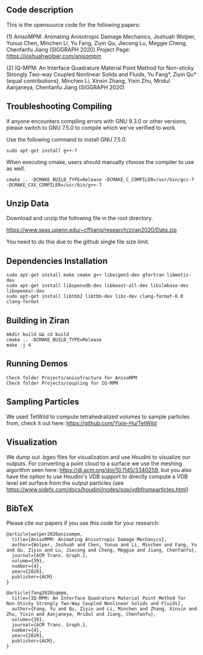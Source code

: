 ## Code description 

This is the opensource code for the following papers:

(1) AnisoMPM: Animating Anisotropic Damage Mechanics, Joshuah Wolper, Yunuo Chen, Minchen Li, Yu Fang, Ziyin Qu, Jiecong Lu, Meggie Cheng, Chenfanfu Jiang (SIGGRAPH 2020)
Project Page: https://joshuahwolper.com/anisompm

(2) IQ-MPM: An Interface Quadrature Material Point Method for Non-sticky Strongly Two-way Coupled Nonlinear Solids and Fluids, Yu Fang*, Ziyin Qu* (equal contributions), Minchen Li, Xinxin Zhang, Yixin Zhu, Mridul Aanjaneya, Chenfanfu Jiang (SIGGRAPH 2020)

## Troubleshooting Compiling

If anyone encounters compiling errors with GNU 9.3.0 or other versions, please switch to GNU 7.5.0 to compile which we've verified to work.

Use the following command to install GNU 7.5.0.
```
sudo apt-get install g++-7
```

When executing cmake, users should manually choose the compiler to use as well.

```
cmake .. -DCMAKE_BUILD_TYPE=Release -DCMAKE_C_COMPILER=/usr/bin/gcc-7 -DCMAKE_CXX_COMPILER=/usr/bin/g++-7
```

## Unzip Data

Download and unzip the following file in the root directory.

https://www.seas.upenn.edu/~cffjiang/research/ziran2020/Data.zip

You need to do this due to the github single file size limit.

## Dependencies Installation

    sudo apt-get install make cmake g++ libeigen3-dev gfortran libmetis-dev
    sudo apt-get install libopenvdb-dev libboost-all-dev libilmbase-dev libopenexr-dev
    sudo apt-get install libtbb2 libtbb-dev libz-dev clang-format-6.0 clang-format
   
## Building in Ziran

    mkdir build && cd build
    cmake .. -DCMAKE_BUILD_TYPE=Release
    make -j 4

## Running Demos

    Check folder Projects/anisofracture for AnisoMPM
    Check folder Projects/coupling for IQ-MPM

## Sampling Particles

We used TetWild to compute tetrahedralized volumes to sample particles from, check it out here: https://github.com/Yixin-Hu/TetWild

## Visualization

We dump out .bgeo files for visualization and use Houdini to visualize our outputs. For converting a point cloud to a surface we use the meshing algorithm seen here: https://dl.acm.org/doi/10.1145/3340259, but you also have the option to use Houdini's VDB support to directly compute a VDB level set surface from the output particles (see https://www.sidefx.com/docs/houdini/nodes/sop/vdbfromparticles.html)

## BibTeX

Please cite our papers if you use this code for your research: 
```
@article{wolper2020anisompm,
  title={AnisoMPM: Animating Anisotropic Damage Mechanics},
  author={Wolper, Joshuah and Chen, Yunuo and Li, Minchen and Fang, Yu and Qu, Ziyin and Lu, Jiecong and Cheng, Meggie and Jiang, Chenfanfu},
  journal={ACM Trans. Graph.},
  volume={39},
  number={4},
  year={2020},
  publisher={ACM}
}
```
```
@article{fang2020iqmpm,
  title={IQ-MPM: An Interface Quadrature Material Point Method for Non-Sticky Strongly Two-Way Coupled Nonlinear Solids and Fluids},
  author={Fang, Yu and Qu, Ziyin and Li, Minchen and Zhang, Xinxin and Zhu, Yixin and Aanjaneya, Mridul and Jiang, Chenfanfu},
  volume={39},
  journal={ACM Trans. Graph.},
  number={4},
  year={2020},
  publisher={ACM},
}


```
